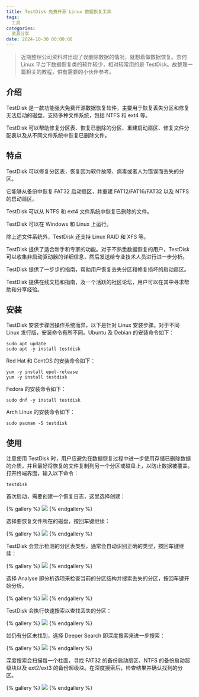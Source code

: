 ```yaml
---
title: TestDisk 免费开源 Linux 数据恢复工具
tags:
  工具
categories:
  资源分享
date: 2024-10-30 00:00:00
---
```


> 近期整理公司资料时出现了误删除数据的情况，就想着做数据恢复。奈何 Linux 平台下数据恢复类的软件较少，相对较常用的是 TestDisk。故整理一篇相关的教程，供有需要的小伙伴参考。

<!--more -->

## 介绍

TestDisk 是一款功能强大免费开源数据恢复软件，主要用于恢复丢失分区和修复无法启动的磁盘。支持多种文件系统，包括 NTFS 和 ext4 等。

TestDisk 可以帮助修复分区表、恢复已删除的分区、重建启动扇区、修复文件分配表以及从不同文件系统中恢复已删除文件。

## 特点

TestDisk 可以修复分区表，恢复因为软件故障、病毒或者人为错误而丢失的分区。

它能够从备份中恢复 FAT32 启动扇区，并重建 FAT12/FAT16/FAT32 以及 NTFS 的启动扇区。

TestDisk 可以从 NTFS 和 ext4 文件系统中恢复已删除的文件。

TestDisk 可以在 Windows 和 Linux 上运行。

除上述文件系统外，TestDisk 还支持 Linux RAID 和 XFS 等。

TestDisk 提供了适合新手和专家的功能。对于不熟悉数据恢复的用户，TestDisk 可以收集非启动驱动器的详细信息，然后发送给专业技术人员进行进一步分析。

TestDisk 提供了一步步的指南，帮助用户恢复丢失分区和修复损坏的启动扇区。

TestDisk 提供在线文档和指南，及一个活跃的社区论坛，用户可以在其中寻求帮助和分享经验。

## 安装

TestDisk 安装步骤因操作系统而异，以下是针对 Linux 安装步骤。对于不同 Linux 发行版，安装命令有所不同。Ubuntu 及 Debian 的安装命令如下：

```
sudo apt update
sudo apt -y install testdisk
```

Red Hat 和 CentOS 的安装命令如下：

```
yum -y install epel-release
yum -y install testdisk
```

Fedora 的安装命令如下：

```
sudo dnf -y install testdisk
```

Arch Linux 的安装命令如下：

```
sudo pacman -S testdisk
```

## 使用

注意使用 TestDisk 时，用户应避免在数据恢复过程中进一步使用存储已删除数据的介质，并且最好将恢复的文件复制到另一个分区或磁盘上，以防止数据被覆盖。打开终端界面，输入以下命令：

```
testdisk
```

首次启动，需要创建一个恢复日志，这里选择创建：

{% gallery %}
![](https://cdn.dusays.com/2024/10/763-1.jpg)
{% endgallery %}

选择要恢复文件所在的磁盘，按回车键继续：

{% gallery %}
![](https://cdn.dusays.com/2024/10/763-2.jpg)
{% endgallery %}

TestDisk 会显示检测的分区表类型，通常会自动识别正确的类型，按回车键继续：

{% gallery %}
![](https://cdn.dusays.com/2024/10/763-3.jpg)
{% endgallery %}

选择 Analyse 即分析选项来检查当前的分区结构并搜索丢失的分区，按回车键开始分析。

{% gallery %}
![](https://cdn.dusays.com/2024/10/763-4.jpg)
{% endgallery %}

TestDisk 会执行快速搜索以查找丢失的分区：

{% gallery %}
![](https://cdn.dusays.com/2024/10/763-5.jpg)
{% endgallery %}

如仍有分区未找到，选择 Deeper Search 即深度搜索来进一步搜索：

{% gallery %}
![](https://cdn.dusays.com/2024/10/763-6.jpg)
{% endgallery %}

深度搜索会扫描每一个柱面，寻找 FAT32 的备份启动扇区、NTFS 的备份启动超级块以及 ext2/ext3 的备份超级块。在深度搜索后，检查结果并确认找到的分区。

{% gallery %}
![](https://cdn.dusays.com/2024/10/763-7.jpg)
{% endgallery %}